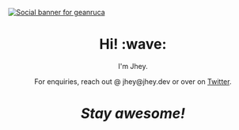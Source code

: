 [![Social banner for geanruca](https://github.com/geanruca/geanruca/raw/master/assets/header-banner.gif)](https://gerardoandresruizcastillo.com)
<h1 align='center'> Hi! :wave:</h1>
<p align='center'>
I'm Jhey.
</p>
<p align='center'>For enquiries, reach out @ jhey@jhey.dev or over on <a href="https://twitter.com/geanruca">Twitter</a>.</p>

<h1 align='center'><i>Stay awesome!</i></h1>
